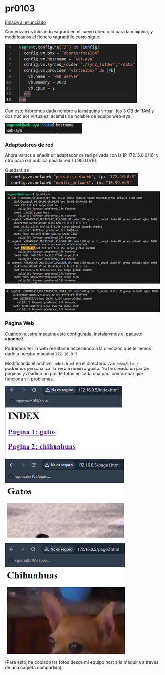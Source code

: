 # pr0103

[Enlace al enunciado](https://github.com/vgonzalez165/apuntes_aso/blob/main/ut01/pr0103.md)

Comenzamos iniciando vagrant en el nuevo directorio para la máquina, y modificamos el fichero vagrantfile como sigue:

![alt text](image.png)

Con esto habremos dado nombre a la máquina virtual, los 3 GB de RAM y dos núcleos virtuales, además de nombre de equipo web-aya.

![alt text](image-7.png)

### Adaptadores de red

Ahora vamos a añadir un adaptador de red privada con la IP 172.16.0.0/16; y otro para red pública para la red 10.99.0.0/16.

Quedará así:
![alt text](image-1.png)

![alt text](image-2.png)

![alt text](image-3.png)

### Página Web

Cuando nuestra máquina esté configurada, instalaremos el paquete **apache2**.

Podremos ver la web resultante accediendo a la dirección que le hemos dado a nuestra máquina ```172.16.0.5```

Modificando el archivo ```index.html``` en el directorio ```/var/www/html/``` podremos personalizar la web a nuestro gusto. Yo he creado un par de páginas y añadido un par de fotos en cada una para comprobar que funciona sin problemas.

![alt text](image-4.png)

![alt text](image-5.png)

![alt text](image-6.png)

(Para esto, he copiado las fotos desde mi equipo host a la máquina a través de una carpeta compartida)